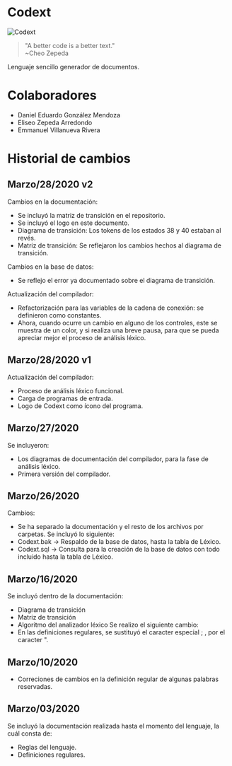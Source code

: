 # Codext

![Codext](https://scontent.fntr2-1.fna.fbcdn.net/v/t1.15752-9/88052904_2534956133483689_6252949938859147264_n.png?_nc_cat=105&_nc_sid=b96e70&_nc_eui2=AeF6kaKN9oDDew14bjM3VLhvnQ3GkjlS_XZ5-esAtdqIX-tk4YervGAie0xJhQtls32BHK9KjY8Li5mbOKdy5zXQM-kVjxaaO0jIulREBR1Htg&_nc_oc=AQm53AY6zU1jOTdF4_c4kZ6tJEWNLeyQWEpLXNKkFmTHEwLVR86inoqwueEs5W7ACek&_nc_ht=scontent.fntr2-1.fna&oh=b19ed1360d45c6dfb24437034135437d&oe=5EA6A0E9)

> "A better code is a better text."  
>                           ~Cheo Zepeda

Lenguaje sencillo generador de documentos.

# Colaboradores
- Daniel Eduardo González Mendoza
- Eliseo Zepeda Arredondo
- Emmanuel Villanueva Rivera


# Historial de cambios

## Marzo/28/2020 v2
Cambios en la documentación:
- Se incluyó la matriz de transición en el repositorio.
- Se incluyó el logo en este documento.
- Diagrama de transición: Los tokens de los estados 38 y 40 estaban al revés.
- Matriz de transición: Se reflejaron los cambios hechos al diagrama de transición.

Cambios en la base de datos:
- Se reflejo el error ya documentado sobre el diagrama de transición.

Actualización del compilador:
- Refactorización para las variables de la cadena de conexión: se definieron como constantes.
- Ahora, cuando ocurre un cambio en alguno de los controles, este se muestra de un color, y si realiza una breve pausa, para que se pueda apreciar mejor el proceso de análisis léxico.

## Marzo/28/2020 v1
Actualización del compilador:
- Proceso de análisis léxico funcional.
- Carga de programas de entrada.
- Logo de Codext como ícono del programa.

## Marzo/27/2020
Se incluyeron:
- Los diagramas de documentación del compilador, para la fase de análisis léxico.
- Primera versión del compilador.

## Marzo/26/2020
Cambios:
- Se ha separado la documentación y el resto de los archivos por carpetas.
Se incluyó lo siguiente:
- Codext.bak -> Respaldo de la base de datos, hasta la tabla de Léxico.
- Codext.sql -> Consulta para la creación de la base de datos con todo incluido hasta la tabla de Léxico.


## Marzo/16/2020
Se incluyó dentro de la documentación:
- Diagrama de transición
- Matriz de transición
- Algoritmo del analizador léxico
Se realizo el siguiente cambio:
- En las definiciones regulares, se sustituyó el caracter especial ; , por el caracter ".

## Marzo/10/2020
- Correciones de cambios en la definición regular de algunas palabras reservadas.

## Marzo/03/2020
Se incluyó la documentación realizada hasta el momento del lenguaje, la cuál consta de:
- Reglas del lenguaje.
- Definiciones regulares.